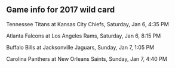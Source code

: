 ## Game info for 2017 wild card
Tennessee Titans at Kansas City Chiefs, Saturday, Jan 6, 4:35 PM



Atlanta Falcons at Los Angeles Rams, Saturday, Jan 6, 8:15 PM



Buffalo Bills at Jacksonville Jaguars, Sunday, Jan 7, 1:05 PM



Carolina Panthers at New Orleans Saints, Sunday, Jan 7, 4:40 PM


